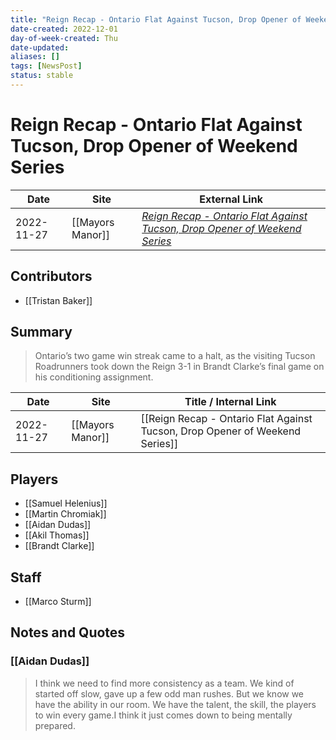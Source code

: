 ```yaml
---
title: "Reign Recap - Ontario Flat Against Tucson, Drop Opener of Weekend Series"
date-created: 2022-12-01
day-of-week-created: Thu
date-updated: 
aliases: []
tags: [NewsPost]
status: stable
---
```


# Reign Recap - Ontario Flat Against Tucson, Drop Opener of Weekend Series

| Date       | Site             | External Link                                                                                                                                                                        |
| ---------- | ---------------- | ------------------------------------------------------------------------------------------------------------------------------------------------------------------------------------ |
| 2022-11-27 | [[Mayors Manor]] | [*Reign Recap - Ontario Flat Against Tucson, Drop Opener of Weekend Series*](https://mayorsmanor.com/2022/11/reign-recap-ontario-flat-against-tucson-drop-opener-of-weekend-series/) |

## Contributors
- [[Tristan Baker]]

## Summary
> Ontario’s two game win streak came to a halt, as the visiting Tucson Roadrunners took down the Reign 3-1 in Brandt Clarke’s final game on his conditioning assignment.

| Date       | Site             | Title / Internal Link                                                        |
| ---------- | ---------------- | ---------------------------------------------------------------------------- |
| 2022-11-27 | [[Mayors Manor]] | [[Reign Recap - Ontario Flat Against Tucson, Drop Opener of Weekend Series]] |

## Players
- [[Samuel Helenius]]
- [[Martin Chromiak]]
- [[Aidan Dudas]]
- [[Akil Thomas]]
- [[Brandt Clarke]]

## Staff
- [[Marco Sturm]]

## Notes and Quotes
### [[Aidan Dudas]]
> I think we need to find more consistency as a team. We kind of started off slow, gave up a few odd man rushes. But we know we have the ability in our room. We have the talent, the skill, the players to win every game.I think it just comes down to being mentally prepared.

